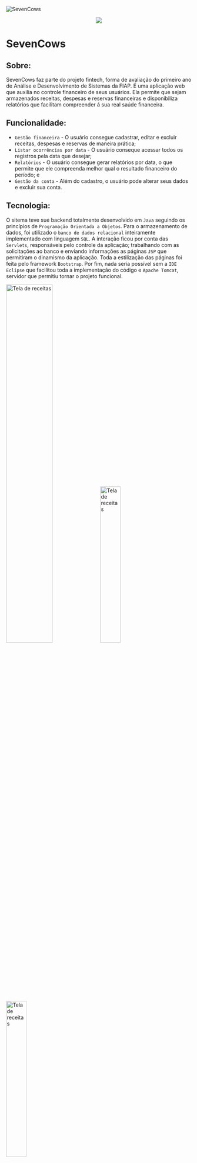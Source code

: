 
![SevenCows](https://github.com/marcelohlp/sevencows/assets/112910894/db596861-19ca-476b-b9eb-60cd6bf044e1)

<p align="center">
<img loading="lazy" src="http://img.shields.io/static/v1?label=STATUS&message=FINALIZADO&color=GREEN&style=for-the-badge"/>
</p>

# SevenCows

## Sobre:

SevenCows faz parte do projeto fintech, forma de avaliação do primeiro ano de Análise e Desenvolvimento de Sistemas da FIAP.
É uma aplicação web que auxilia no controle financeiro de seus usuários. Ela permite que sejam armazenados receitas, despesas e reservas financeiras e 
disponibiliza relatórios que facilitam compreender á sua real saúde financeira.

## Funcionalidade:

- `Gestão financeira` - O usuário consegue cadastrar, editar e excluir receitas, despesas e reservas de maneira prática;
- `Listar ocorrências por data` - O usuário conseque acessar todos os registros pela data que desejar;
- `Relatórios` - O usuário consegue gerar relatórios por data, o que permite que ele compreenda melhor qual o resultado financeiro do período; e
- `Gestão da conta` - Além do cadastro, o usuário pode alterar seus dados e excluir sua conta.

## Tecnologia:

O sitema teve sue backend totalmente desenvolvido em ``Java`` seguindo os princípios de ``Programação Orientada a Objetos``. Para o armazenamento de dados, 
foi utilizado o ``banco de dados relacional`` inteiramente implementado com linguagem ``SQL``. A interação ficou por conta das ``Servlets``, responsáveis pelo controle da aplicação; trabalhando com  as solicitações ao banco e enviando informações as páginas ``JSP`` que permitiram o dinamismo da aplicação. Toda a estilização das páginas foi feita pelo framework ``Bootstrap``. Por fim, nada seria possível sem a ``IDE Eclipse`` que facilitou toda a implementação do código e ``Apache Tomcat``, servidor que permitiu tornar o projeto funcional.

<img src="https://github.com/marcelohlp/sevencows/assets/112910894/54e6c716-a49e-41dc-8983-7aaa984d1d6e" width="50%" alt="Tela de receitas">
<img src="https://github.com/marcelohlp/sevencows/assets/112910894/54e6c716-a49e-41dc-8983-7aaa984d1d6e" width="33%" alt="Tela de receitas">
<img src="https://github.com/marcelohlp/sevencows/assets/112910894/54e6c716-a49e-41dc-8983-7aaa984d1d6e" width="33%" alt="Tela de receitas">
